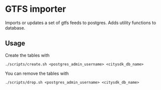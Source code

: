 GTFS importer
=============

Imports or updates a set of gtfs feeds to postgres. Adds utility functions to
database.

Usage
-----

Create the tables with

    ./scripts/create.sh <postgres_admin_username> <citysdk_db_name>

You can remove the tables with

    ./scripts/drop.sh <postgres_admin_username> <citysdk_db_name>




